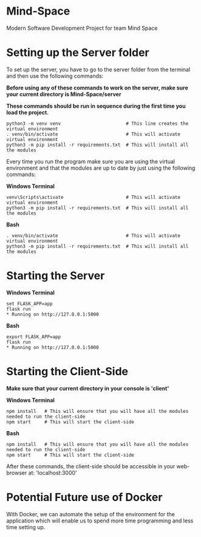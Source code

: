 # Mind-Space
Modern Software Development Project for team Mind Space

# Setting up the Server folder
To set up the server, you have to go to the server folder from the terminal and 
then use the following commands:

**Before using any of these commands to work on the server, make sure your current directory is Mind-Space/server**

**These commands should be run in sequence during the first time you load the project.**
```
python3 -m venv venv                        # This line creates the virtual environment
. venv/bin/activate                         # This will activate virtual environment
python3 -m pip install -r requirements.txt  # This will install all the modules
```

Every time you run the program make sure you are using the virtual environment and
that the modules are up to date by just using the following commands:

**Windows Terminal**
```
venv\Scripts\activate                       # This will activate virtual environment
python3 -m pip install -r requirements.txt  # This will install all the modules
```

**Bash**
```
. venv/bin/activate                         # This will activate virtual environment
python3 -m pip install -r requirements.txt  # This will install all the modules
```

# Starting the Server

**Windows Terminal**
```
set FLASK_APP=app
flask run
* Running on http://127.0.0.1:5000
```

**Bash**
```
export FLASK_APP=app
flask run
* Running on http://127.0.0.1:5000
```

# Starting the Client-Side
**Make sure that your current directory in your console is 'client'**

**Windows Terminal**
```
npm install   # This will ensure that you will have all the modules needed to run the client-side
npm start     # This will start the client-side
```

**Bash**
```
npm install   # This will ensure that you will have all the modules needed to run the client-side
npm start     # This will start the client-side
```

After these commands, the client-side should be accessible in your web-browser at: 'localhost:3000'

# Potential Future use of Docker
With Docker, we can automate the setup of the environment for the application which
will enable us to spend more time programming and less time setting up.
